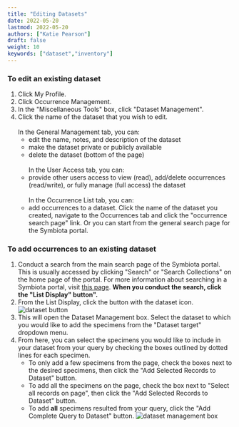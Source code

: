 ```yaml
---
title: "Editing Datasets"
date: 2022-05-20
lastmod: 2022-05-20
authors: ["Katie Pearson"]
draft: false
weight: 10
keywords: ["dataset","inventory"]
---
```


### To edit an existing dataset
1. Click My Profile.
2. Click Occurrence Management.
3. In the "Miscellaneous Tools" box, click "Dataset Management".
4. Click the name of the dataset that you wish to edit.<br><br>
In the General Management tab, you can:
    * edit the name, notes, and description of the dataset
    * make the dataset private or publicly available
    * delete the dataset (bottom of the page)<br><br>
In the User Access tab, you can:
    * provide other users access to view (read), add/delete occurrences (read/write), or fully manage (full access) the dataset<br><br>
In the Occurrence List tab, you can:
    * add occurrences to a dataset. Click the name of the dataset you created, navigate to the Occurrences tab and click the "occurrence search page" link. Or you can start from the general search page for the Symbiota portal.

### To add occurrences to an existing dataset
1. Conduct a search from the main search page of the Symbiota portal. This is usually accessed by clicking "Search" or "Search Collections" on the home page of the portal. For more information about searching in a Symbiota portal, visit [this page](https://biokic.github.io/symbiota-docs/user/search/). **When you conduct the search, click the "List Display" button".**
2. From the List Display, click the button with the dataset icon.
![dataset button](/symbiota-docs/images/datasetbutton.PNG "dataset button")
3. This will open the Dataset Management box. Select the dataset to which you would like to add the specimens from the "Dataset target" dropdown menu.
4. From here, you can select the specimens you would like to include in your dataset from your query by checking the boxes outlined by dotted lines for each specimen.
    * To only add a few specimens from the page, check the boxes next to the desired specimens, then click the "Add Selected Records to Dataset" button.
    * To add all the specimens on the page, check the box next to "Select all records on page", then click the "Add Selected Records to Dataset" button.
    * To add **all** specimens resulted from your query, click the "Add Complete Query to Dataset" button.
![dataset management box](/symbiota-docs/images/datasetmanagement.PNG "dataset management box")
